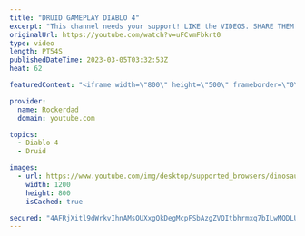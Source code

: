```yaml
---
title: "DRUID GAMEPLAY DIABLO 4"
excerpt: "This channel needs your support! LIKE the VIDEOS. SHARE THEM. SUBSCRIBE. COMMENT! Join our Discord Server!"
originalUrl: https://youtube.com/watch?v=uFCvmFbkrt0
type: video
length: PT54S
publishedDateTime: 2023-03-05T03:32:53Z
heat: 62

featuredContent: "<iframe width=\"800\" height=\"500\" frameborder=\"0\" src=\"https://www.youtube.com/embed/uFCvmFbkrt0\" allow=\"accelerometer; autoplay; encrypted-media; gyroscope; picture-in-picture\" allowfullscreen></iframe>"

provider:
  name: Rockerdad
  domain: youtube.com

topics:
  - Diablo 4
  - Druid

images:
  - url: https://www.youtube.com/img/desktop/supported_browsers/dinosaur.png
    width: 1200
    height: 800
    isCached: true

secured: "4AFRjXitl9dWrkvIhnAMsOUXxgQkDegMcpFSbAzgZVQItbhrmxq7bILwMQDLU2/yi55DRZkkhqs9IrQ7CTBL8TBMP+9xpfnq0JgsR/wH3wMu1ET6qwAhqedC3EquTDiqpHOKkcf5w17hUIweRV/JbmMUi2dtY8SzypVUkGQGQNQpNZGbyid4UrmEgFSLuL7cvl7P/NZb44P/hovsM2AKB8uO9M1u4NelmOxibyCBN+mJY9O8gtI1NhSjGqKUkDgaeVa2r6h2HM3GbFcwYAWHcFjGjPyI7Kvd0N+P6GrvMfnDqzmw7zmzFLeR7czVhvSXWwUeQbttjjd3OqXxFZAxpHHzYGF2raB+3RSgDhz5vDBlNYjr8Vae3yP64fguWzrjNj8XfcViJn6EQiY9JkkNX5HI9ZfB/NP3nZ1Ftuqj0Yw=;2gjSGhzWJi9APSAYw3Q7lw=="
---
```


